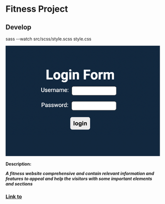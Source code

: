# Fitness Project

## Develop

sass --watch src/scss/style.scss style.css

![Fitness Project](https://github.com/Jonasodiq/login-form-app/blob/main/public/login.png)

**Description:**

**_A fitness website comprehensive and contain relevant information and features to appeal and help the visitors with some important elements and sections_**

### [Link to](https://heroic-horse-47e8b1.netlify.app/)
